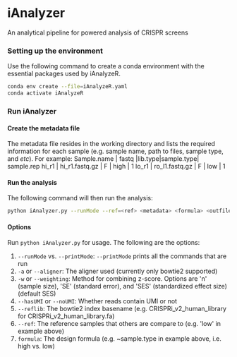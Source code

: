 # iAnalyzer
An analytical pipeline for powered analysis of CRISPR screens

### Setting up the environment
Use the following command to create a conda environment with the essential packages used by iAnalyzeR.
```bash
conda env create --file=iAnalyzeR.yaml
conda activate iAnalyzeR
```
### Run iAnalyzer
#### Create the metadata file
The metadata file resides in the working directory and lists the required information for each sample (e.g. sample name, path to files, sample type, and *etc*). For example:
Sample.name  |    fastq         |lib.type|sample.type| sample.rep
hi_r1        | hi_r1.fastq.gz   |   F    |     high   |      1
lo_r1        | ro_l1.fastq.gz   |   F    |     low    |      1

#### Run the analysis
The following command will then run the analysis:
```bash
python iAnalyzer.py --runMode --ref=<ref> <metadata> <formula> <outfile.txt>
```
#### Options
Run `python iAnalyzer.py` for usage.
The following are the options:
1. `--runMode` vs. `--printMode`: `--printMode` prints all the commands that are run
2. `-a` or `--aligner`: The aligner used (currently only bowtie2 supported)
3. `-w` or `--weighting`: Method for combining z-score. Options are 'n' (sample size), 'SE' (standard error), and 'SES' (standardized effect size) (default SES)
4. `--hasUMI` or `--noUMI`: Whether reads contain UMI or not
5. `--reflib`: The bowtie2 index basename (e.g. CRISPRi_v2_human_library for CRISPRi_v2_human_library.fa)
6. `--ref`: The reference samples that others are compare to (e.g. 'low' in example above)
7. `formula`: The design formula (e.g. ~sample.type in example above, i.e. high vs. low)
